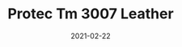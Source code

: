 ---
tags: 
  - "To Market"
  - "Rubber Flooring"
  - "Protec"
title: "Protec Tm 3007 Leather"
designer: "To Market"
image_primary: "img/AT%20ProTEC%20TM3007%20Leather.jpg"
href: "https://www.tomkt.com/protec-swatches"
description: "STRAIGHT%20EDGE%20TILE%3A%2038%22%20x%2038%22"
category: "rubber-flooring-protec"
subtitle: ""
manufacturer: "ToMarket"
slug: "/manufacturers/tomarket/rubber-flooring-protec/to-market-protec-tm-3007-leather"
date: "2021-02-22"
---